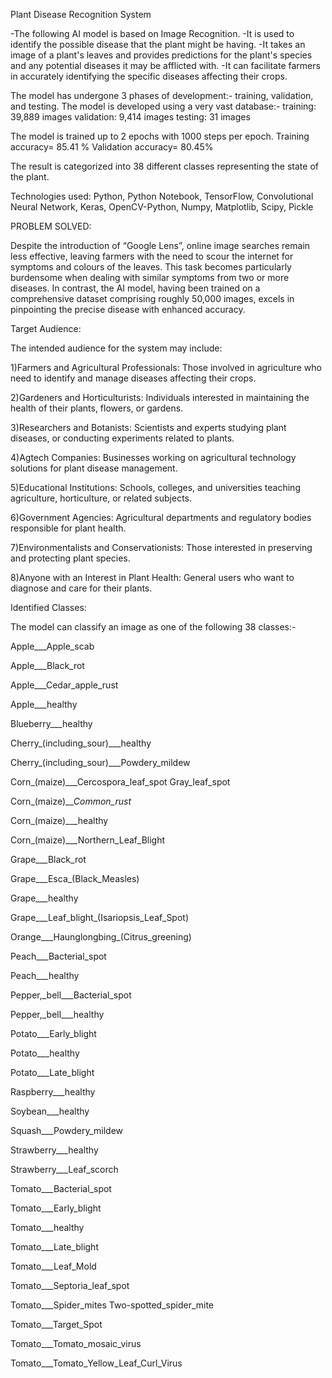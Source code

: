 Plant Disease Recognition System

-The following AI model is based on Image Recognition.
-It is used to identify the possible disease that the plant might be having.
-It takes an image of a plant's leaves and provides predictions for the plant's species and any potential diseases it may be afflicted with.
-It can facilitate farmers in accurately identifying the specific diseases affecting their crops.


The model has undergone 3 phases of development:- training, validation, and testing.
The model is developed using a very vast database:-
training: 39,889 images
validation: 9,414 images
testing: 31 images

The model is trained up to 2 epochs with 1000 steps per epoch.
Training accuracy= 85.41 %
Validation accuracy= 80.45%

The result is categorized into 38 different classes representing the state of the plant.

Technologies used: Python, Python Notebook, TensorFlow, Convolutional Neural Network, Keras, OpenCV-Python, Numpy, Matplotlib, Scipy, Pickle


PROBLEM SOLVED:

Despite the introduction of “Google Lens”, online image searches remain less effective, leaving farmers with the need to scour the internet for symptoms and colours of the leaves. This task becomes particularly burdensome when dealing with similar symptoms from two or more diseases. In contrast, the AI model, having been trained on a comprehensive dataset comprising roughly 50,000 images, excels in pinpointing the precise disease with enhanced accuracy.



Target Audience: 

The intended audience for the system may include:

1)Farmers and Agricultural Professionals: Those involved in agriculture who need to identify and manage diseases affecting their crops.

2)Gardeners and Horticulturists: Individuals interested in maintaining the health of their plants, flowers, or gardens.

3)Researchers and Botanists: Scientists and experts studying plant diseases, or conducting experiments related to plants.

4)Agtech Companies: Businesses working on agricultural technology solutions for plant disease management.

5)Educational Institutions: Schools, colleges, and universities teaching agriculture, horticulture, or related subjects.

6)Government Agencies: Agricultural departments and regulatory bodies responsible for plant health.

7)Environmentalists and Conservationists: Those interested in preserving and protecting plant species.

8)Anyone with an Interest in Plant Health: General users who want to diagnose and care for their plants.



Identified Classes:

The model can classify an image as one of the following 38 classes:-

Apple___Apple_scab

Apple___Black_rot

Apple___Cedar_apple_rust

Apple___healthy

Blueberry___healthy

Cherry_(including_sour)___healthy

Cherry_(including_sour)___Powdery_mildew

Corn_(maize)___Cercospora_leaf_spot Gray_leaf_spot

Corn_(maize)___Common_rust_

Corn_(maize)___healthy

Corn_(maize)___Northern_Leaf_Blight

Grape___Black_rot

Grape___Esca_(Black_Measles)

Grape___healthy

Grape___Leaf_blight_(Isariopsis_Leaf_Spot)

Orange___Haunglongbing_(Citrus_greening)

Peach___Bacterial_spot

Peach___healthy

Pepper,_bell___Bacterial_spot

Pepper,_bell___healthy

Potato___Early_blight

Potato___healthy

Potato___Late_blight

Raspberry___healthy

Soybean___healthy

Squash___Powdery_mildew

Strawberry___healthy

Strawberry___Leaf_scorch

Tomato___Bacterial_spot

Tomato___Early_blight

Tomato___healthy

Tomato___Late_blight

Tomato___Leaf_Mold

Tomato___Septoria_leaf_spot

Tomato___Spider_mites Two-spotted_spider_mite

Tomato___Target_Spot

Tomato___Tomato_mosaic_virus

Tomato___Tomato_Yellow_Leaf_Curl_Virus
